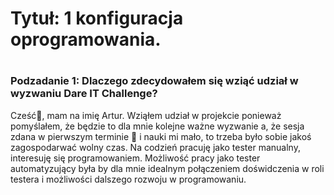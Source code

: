 # <h1> Tytuł: 1 konfiguracja oprogramowania.
# <h3> Podzadanie 1: Dlaczego zdecydowałem się wziąć udział w wyzwaniu Dare IT Challenge?
Cześć👋, mam na imię Artur. Wziąłem udział w projekcie ponieważ pomyślałem, że będzie to dla mnie kolejne ważne wyzwanie
a, że sesja zdana w pierwszym terminie 💪 i nauki mi mało, to trzeba było sobie jakoś zagospodarwać wolny czas. 
Na codzień pracuję jako tester manualny, interesuję się programowaniem. Możliwość pracy jako tester automatyzujący była 
by dla mnie idealnym połączeniem doświdczenia w roli testera i możliwości dalszego rozwoju w programowaniu. 

